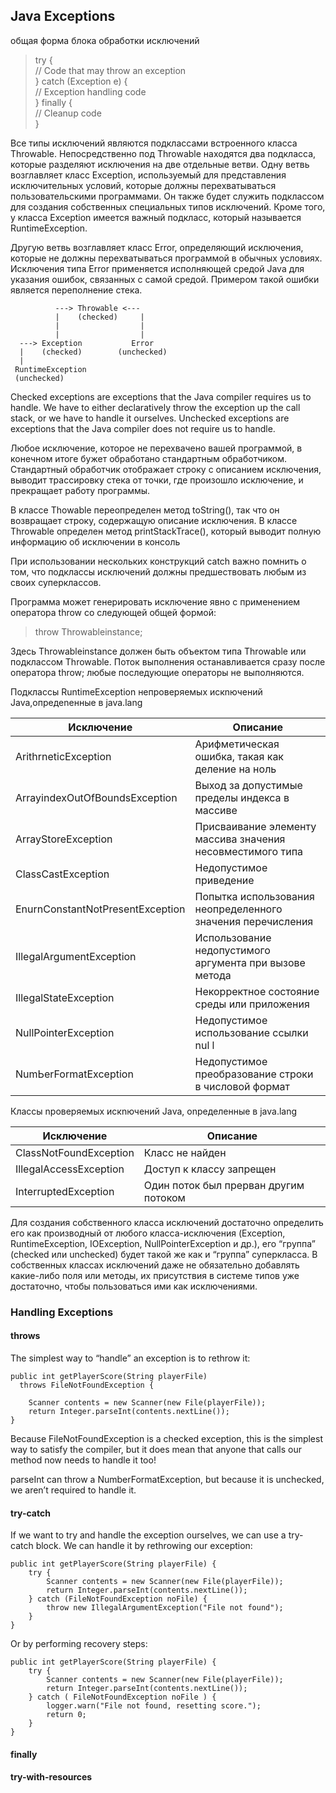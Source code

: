 ## Java Exceptions
общая форма блока обработки исключений
> try {  
>    // Code that may throw an exception  
> } catch (Exception e) {  
>    // Exception handling code  
> } finally {  
>    // Cleanup code  
> }  

Все типы исключений являются подклассами встроенного класса Throwable. 
Непосредственно под Throwable находятся два подкласса, которые разделяют исключения на две отдельные ветви. Одну 
ветвь возглавляет класс Exception, используемый для представления исключительных условий, которые должны перехватываться пользовательскими
программами. Он также будет служить подклассом для создания собственных специальных типов исключений. Кроме того, у класса Exception имеется
важный подкласс, который называется RuntimeException.

Другую ветвь возглавляет класс Error, определяющий исключения, которые не должны перехватываться программой в обычных условиях.
Исключения типа Error применяется исполняющей средой Java для указания ошибок, связанных с самой средой. Примером такой ошибки является переполнение
стека. 


              ---> Throwable <--- 
              |    (checked)     |
              |                  |
              |                  |
      ---> Exception           Error
      |    (checked)        (unchecked)
      |
     RuntimeException
     (unchecked)

Checked exceptions are exceptions that the Java compiler requires us to handle. We have to either declaratively throw the exception up the call stack, or we have to handle it ourselves. 
Unchecked exceptions are exceptions that the Java compiler does not require us to handle.

Любое исключение, которое не перехвачено вашей программой, в конечном итоге бужет обработано стандартным 
обработчиком. Стандартный обработчик отображает строку с описанием исключения, выводит трассировку 
стека от точки, где произошло исключение, и прекращает работу программы. 

В классе Thowable переопределен метод toString(), так что он возвращает строку, содержащую 
описание исключения. 
В классе Throwable определен метод printStackTrace(), который выводит полную информацию об
исключении в консоль

При использовании нескольких конструкций catch важно помнить о том, что подклассы исключений должны предшествовать любым из своих
суперклассов. 

Программа может генерировать исключение явно с применением оператора throw со следующей общей формой:
> throw Throwableinstance;

Здесь Throwableinstance должен быть объектом типа Throwable или подклассом Throwable.
Поток выполнения останавливается сразу после оператора throw; любые последующие операторы не выполняются.

Подклассы RuntimeException непроверяемых искnючений Java,опредеnенные в java.lang
<table>
<thead>
<tr>
<th>Исключение</th>
<th>Описание</th>
</tr>
</thead>
<tbody>
<tr>
<td>ArithrneticException</td>
<td>Арифметическая ошибка, такая как деление на ноль</td>
</tr>
<tr>
<td>ArrayindexOutOfBoundsException</td>
<td>Выход за допустимые пределы индекса в массиве</td>
</tr>
<tr>
<td>ArrayStoreException</td>
<td>Присваивание элементу массива значения несовместимого типа</td>
</tr>
<tr>
<td>ClassCastException</td>
<td>Недопустимое приведение</td>
</tr>
<tr>
<td>EnurnConstantNotPresentException</td>
<td>Попытка использования неопределенного значения перечисления</td>
</tr>
<tr>
<td>IllegalArgumentException</td>
<td>Использование недопустимого аргумента при вызове метода</td>
</tr>
<tr>
<td>IllegalStateException</td>
<td>Некорректное состояние среды или приложения</td>
</tr>
<tr>
<td>NullPointerException</td>
<td>Недопустимое использование ссылки nul l</td>
</tr>
<tr>
<td>NumЬerFormatException</td>
<td>Недопустимое преобразование строки в числовой формат</td>
</tr>
</tbody>
</table>


 Классы nроверяемых искnючений Jаva, оnределенные в java.lang
<table>
<thead>
<tr>
<th>Исключение</th>
<th>Описание</th>
</tr>
</thead>
<tbody>
<tr>
<td>ClassNotFoundException</td>
<td>Класс не найден</td>
</tr>
<tr>
<td>IllegalAccessException</td>
<td>Доступ к классу запрещен</td>
</tr>
<tr>
<td>InterruptedException</td>
<td>Один поток был прерван другим потоком</td>
</tr>
</tbody>
</table>



Для создания собственного класса исключений достаточно определить его как производный от любого
класса-исключения (Exception, RuntimeException, IOException, NullPointerException и др.), его “группа”
(checked или unchecked) будет такой же как и “группа” суперкласса. В собственных классах
исключений даже не обязательно добавлять какие-либо поля или методы, их присутствия в системе
типов уже достаточно, чтобы пользоваться ими как исключениями.


### Handling Exceptions

#### throws
The simplest way to “handle” an exception is to rethrow it:
```
public int getPlayerScore(String playerFile)
  throws FileNotFoundException {
 
    Scanner contents = new Scanner(new File(playerFile));
    return Integer.parseInt(contents.nextLine());
}
```

Because FileNotFoundException is a checked exception, this is the simplest way to satisfy the compiler, but it does mean that anyone that calls our method now needs to handle it too!

parseInt can throw a NumberFormatException, but because it is unchecked, we aren’t required to handle it.

#### try-catch
If we want to try and handle the exception ourselves, we can use a try-catch block. We can handle it by rethrowing our exception:

```
public int getPlayerScore(String playerFile) {
    try {
        Scanner contents = new Scanner(new File(playerFile));
        return Integer.parseInt(contents.nextLine());
    } catch (FileNotFoundException noFile) {
        throw new IllegalArgumentException("File not found");
    }
}
```
 
Or by performing recovery steps:
```
public int getPlayerScore(String playerFile) {
    try {
        Scanner contents = new Scanner(new File(playerFile));
        return Integer.parseInt(contents.nextLine());
    } catch ( FileNotFoundException noFile ) {
        logger.warn("File not found, resetting score.");
        return 0;
    }
}
```

#### finally

#### try-with-resources